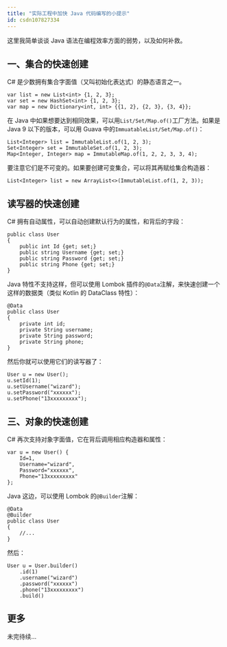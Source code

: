 ```yaml
---
title: "实际工程中加快 Java 代码编写的小提示"
id: csdn107827334
---
```


这里我简单谈谈 Java 语法在编程效率方面的弱势，以及如何补救。

## 一、集合的快速创建

C# 是少数拥有集合字面值（又叫初始化表达式）的静态语言之一。

```
var list = new List<int> {1, 2, 3};
var set = new HashSet<int> {1, 2, 3};
var map = new Dictionary<int, int> {{1, 2}, {2, 3}, {3, 4}}; 
```

在 Java 中如果想要达到相同效果，可以用`List/Set/Map.of()`工厂方法。如果是 Java 9 以下的版本，可以用 Guava 中的`ImmuatableList/Set/Map.of()`：

```
List<Integer> list = ImmutableList.of(1, 2, 3);
Set<Integer> set = ImmutableSet.of(1, 2, 3);
Map<Integer, Integer> map = ImmutableMap.of(1, 2, 2, 3, 3, 4); 
```

要注意它们是不可变的。如果要创建可变集合，可以将其再赋给集合构造器：

```
List<Integer> list = new ArrayList<>(ImmutableList.of(1, 2, 3)); 
```

## 读写器的快速创建

C# 拥有自动属性，可以自动创建默认行为的属性，和背后的字段：

```
public class User
{
    public int Id {get; set;}
    public string Username {get; set;}
    public string Password {get; set;}
    public string Phone {get; set;}
} 
```

Java 特性不支持这样，但可以使用 Lombok 插件的`@Data`注解，来快速创建一个这样的数据类（类似 Kotlin 的 DataClass 特性）：

```
@Data
public class User 
{
    private int id;
    private String username;
    private String password;
    private String phone;
} 
```

然后你就可以使用它们的读写器了：

```
User u = new User();
u.setId(1);
u.setUsername("wizard");
u.setPassword("xxxxxx");
u.setPhone("13xxxxxxxxx"); 
```

## 三、对象的快速创建

C# 再次支持对象字面值，它在背后调用相应构造器和属性：

```
var u = new User() {
    Id=1, 
    Username="wizard", 
    Password="xxxxxx", 
    Phone="13xxxxxxxxx"
}; 
```

Java 这边，可以使用 Lombok 的`@Builder`注解：

```
@Data
@Builder
public class User 
{
    //...
} 
```

然后：

```
User u = User.builder()
    .id(1)
    .username("wizard")
    .password("xxxxxx")
    .phone("13xxxxxxxxx")
    .build() 
```

## 更多

未完待续…